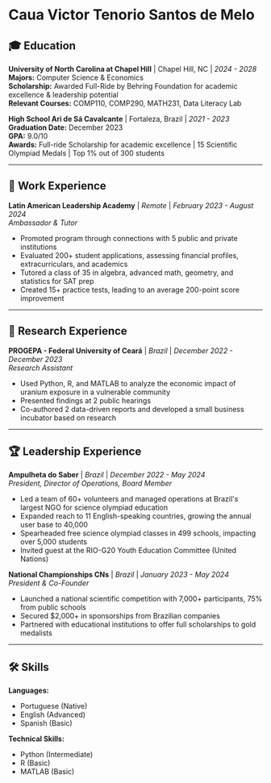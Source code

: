 # Caua Victor Tenorio Santos de Melo 

## 🎓 Education
**University of North Carolina at Chapel Hill** | Chapel Hill, NC | *2024 - 2028*  
**Majors:** Computer Science & Economics  
**Scholarship:** Awarded Full-Ride by Behring Foundation for academic excellence & leadership potential  
**Relevant Courses:** COMP110, COMP290, MATH231, Data Literacy Lab  

**High School Ari de Sá Cavalcante** | Fortaleza, Brazil | *2021 - 2023*  
**Graduation Date:** December 2023  
**GPA:** 9.0/10  
**Awards:** Full-ride Scholarship for academic excellence | 15 Scientific Olympiad Medals | Top 1% out of 300 students  

---

## 💼 Work Experience  
**Latin American Leadership Academy** | *Remote* | *February 2023 - August 2024*  
*Ambassador & Tutor*  
- Promoted program through connections with 5 public and private institutions  
- Evaluated 200+ student applications, assessing financial profiles, extracurriculars, and academics  
- Tutored a class of 35 in algebra, advanced math, geometry, and statistics for SAT prep  
- Created 15+ practice tests, leading to an average 200-point score improvement  

---

## 🔬 Research Experience  
**PROGEPA - Federal University of Ceará** | *Brazil* | *December 2022 - December 2023*  
*Research Assistant*  
- Used Python, R, and MATLAB to analyze the economic impact of uranium exposure in a vulnerable community  
- Presented findings at 2 public hearings  
- Co-authored 2 data-driven reports and developed a small business incubator based on research  

---

## 🏆 Leadership Experience  
**Ampulheta do Saber** | *Brazil* | *December 2022 - May 2024*  
*President, Director of Operations, Board Member*  
- Led a team of 60+ volunteers and managed operations at Brazil's largest NGO for science olympiad education  
- Expanded reach to 11 English-speaking countries, growing the annual user base to 40,000  
- Spearheaded free science olympiad classes in 499 schools, impacting over 5,000 students  
- Invited guest at the RIO-G20 Youth Education Committee (United Nations)  

**National Championships CNs** | *Brazil* | *January 2023 - May 2024*  
*President & Co-Founder*  
- Launched a national scientific competition with 7,000+ participants, 75% from public schools  
- Secured $2,000+ in sponsorships from Brazilian companies  
- Partnered with educational institutions to offer full scholarships to gold medalists  

---

## 🛠️ Skills  
**Languages:**  
- Portuguese (Native)  
- English (Advanced)  
- Spanish (Basic)  

**Technical Skills:**  
- Python (Intermediate)  
- R (Basic)  
- MATLAB (Basic)  
